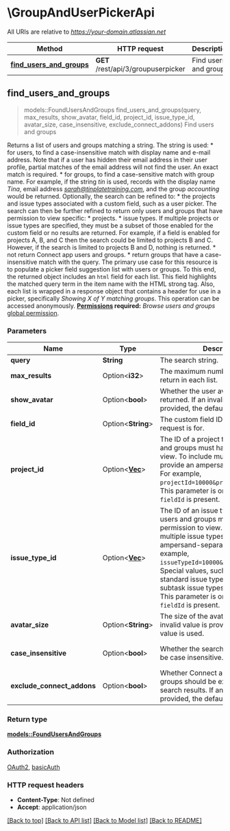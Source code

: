 # \GroupAndUserPickerApi

All URIs are relative to *https://your-domain.atlassian.net*

Method | HTTP request | Description
------------- | ------------- | -------------
[**find_users_and_groups**](GroupAndUserPickerApi.md#find_users_and_groups) | **GET** /rest/api/3/groupuserpicker | Find users and groups



## find_users_and_groups

> models::FoundUsersAndGroups find_users_and_groups(query, max_results, show_avatar, field_id, project_id, issue_type_id, avatar_size, case_insensitive, exclude_connect_addons)
Find users and groups

Returns a list of users and groups matching a string. The string is used:   *  for users, to find a case-insensitive match with display name and e-mail address. Note that if a user has hidden their email address in their user profile, partial matches of the email address will not find the user. An exact match is required.  *  for groups, to find a case-sensitive match with group name.  For example, if the string *tin* is used, records with the display name *Tina*, email address *sarah@tinplatetraining.com*, and the group *accounting* would be returned.  Optionally, the search can be refined to:   *  the projects and issue types associated with a custom field, such as a user picker. The search can then be further refined to return only users and groups that have permission to view specific:           *  projects.      *  issue types.          If multiple projects or issue types are specified, they must be a subset of those enabled for the custom field or no results are returned. For example, if a field is enabled for projects A, B, and C then the search could be limited to projects B and C. However, if the search is limited to projects B and D, nothing is returned.  *  not return Connect app users and groups.  *  return groups that have a case-insensitive match with the query.  The primary use case for this resource is to populate a picker field suggestion list with users or groups. To this end, the returned object includes an `html` field for each list. This field highlights the matched query term in the item name with the HTML strong tag. Also, each list is wrapped in a response object that contains a header for use in a picker, specifically *Showing X of Y matching groups*.  This operation can be accessed anonymously.  **[Permissions](#permissions) required:** *Browse users and groups* [global permission](https://confluence.atlassian.com/x/yodKLg).

### Parameters


Name | Type | Description  | Required | Notes
------------- | ------------- | ------------- | ------------- | -------------
**query** | **String** | The search string. | [required] |
**max_results** | Option<**i32**> | The maximum number of items to return in each list. |  |[default to 50]
**show_avatar** | Option<**bool**> | Whether the user avatar should be returned. If an invalid value is provided, the default value is used. |  |[default to false]
**field_id** | Option<**String**> | The custom field ID of the field this request is for. |  |
**project_id** | Option<[**Vec<String>**](String.md)> | The ID of a project that returned users and groups must have permission to view. To include multiple projects, provide an ampersand-separated list. For example, `projectId=10000&projectId=10001`. This parameter is only used when `fieldId` is present. |  |
**issue_type_id** | Option<[**Vec<String>**](String.md)> | The ID of an issue type that returned users and groups must have permission to view. To include multiple issue types, provide an ampersand-separated list. For example, `issueTypeId=10000&issueTypeId=10001`. Special values, such as `-1` (all standard issue types) and `-2` (all subtask issue types), are supported. This parameter is only used when `fieldId` is present. |  |
**avatar_size** | Option<**String**> | The size of the avatar to return. If an invalid value is provided, the default value is used. |  |[default to xsmall]
**case_insensitive** | Option<**bool**> | Whether the search for groups should be case insensitive. |  |[default to false]
**exclude_connect_addons** | Option<**bool**> | Whether Connect app users and groups should be excluded from the search results. If an invalid value is provided, the default value is used. |  |[default to false]

### Return type

[**models::FoundUsersAndGroups**](FoundUsersAndGroups.md)

### Authorization

[OAuth2](../README.md#OAuth2), [basicAuth](../README.md#basicAuth)

### HTTP request headers

- **Content-Type**: Not defined
- **Accept**: application/json

[[Back to top]](#) [[Back to API list]](../README.md#documentation-for-api-endpoints) [[Back to Model list]](../README.md#documentation-for-models) [[Back to README]](../README.md)

